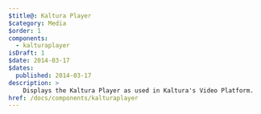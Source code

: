 ```yaml
---
$title@: Kaltura Player
$category: Media
$order: 1
components:
  - kalturaplayer
isDraft: 1
$date: 2014-03-17
$dates:
  published: 2014-03-17
description: >
    Displays the Kaltura Player as used in Kaltura's Video Platform.
href: /docs/components/kalturaplayer
---
```

<amp-kaltura-player data-uiconf="33502051"
  data-partner="1281471"
  data-entryid="1_3ts1ms9c"
  data-param-streamerType="auto"
  layout="responsive"
  width="720"
  height="480"></amp-kaltura-player>
